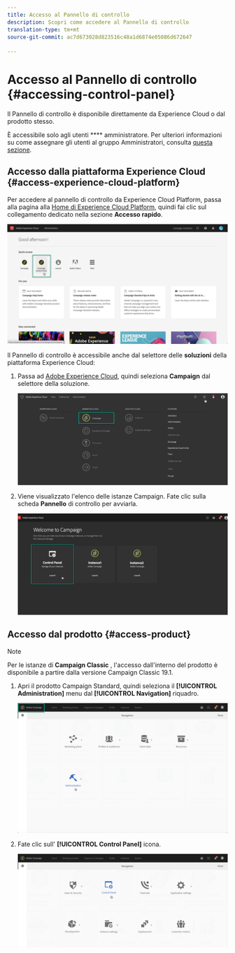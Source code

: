 ```yaml
---
title: Accesso al Pannello di controllo
description: Scopri come accedere al Pannello di controllo
translation-type: tm+mt
source-git-commit: ac7d673028d823516c48a1d6874e05086d672647

---
```



# Accesso al Pannello di controllo {#accessing-control-panel}

Il Pannello di controllo è disponibile direttamente da Experience Cloud o dal prodotto stesso.

È accessibile solo agli utenti **** amministratore. Per ulteriori informazioni su come assegnare gli utenti al gruppo Amministratori, consulta [questa sezione](../../discover/using/managing-permissions.md).

## Accesso dalla piattaforma Experience Cloud {#access-experience-cloud-platform}

Per accedere al pannello di controllo da Experience Cloud Platform, passa alla pagina alla [Home di Experience Cloud Platform](https://amc.experiencecloud.adobe.com/), quindi fai clic sul collegamento dedicato nella sezione **Accesso  rapido**.

![](assets/quickaccess.png)

Il Pannello di controllo è accessibile anche dal selettore delle **soluzioni** della piattaforma Experience Cloud:

1. Passa ad [Adobe Experience Cloud](https://amc.experiencecloud.adobe.com/), quindi seleziona **Campaign** dal selettore della soluzione.

   ![](assets/control_panel_access1.png)

1. Viene visualizzato l'elenco delle istanze Campaign. Fate clic sulla scheda **Pannello** di controllo per avviarla.

   ![](assets/control_panel_access2NEW.png)

## Accesso dal prodotto {#access-product}

>[!NOTE]
>
>Per le istanze di **Campaign Classic** , l'accesso dall'interno del prodotto è disponibile a partire dalla versione Campaign Classic 19.1.

1. Apri il prodotto Campaign Standard, quindi seleziona il **[!UICONTROL Administration]** menu dal **[!UICONTROL Navigation]** riquadro.

   ![](assets/control_panel_access3.png)

1. Fate clic sull' **[!UICONTROL Control Panel]** icona.

   ![](assets/control_panel_access4new.png)

